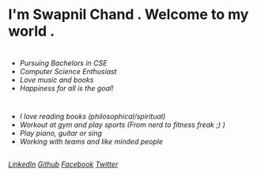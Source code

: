 
# I'm Swapnil Chand . Welcome to my world . #

# 
- _Pursuing Bachelors in CSE_
- _Computer Science Enthusiast_
- _Love music and books_
- _Happiness for all is the goal!_
#




## 
- _I love reading books (philosophical/spiritual)_
- _Workout at gym and play sports (From nerd to fitness freak ;) )_
- _Play piano, guitar or sing_
- _Working with teams and like minded people_
##











*[LinkedIn](https://www.linkedin.com/in/swapnil-chand-887aa117a/)*      *[Github](https://github.com/SwapnilChand/)*      *[Facebook](https://www.facebook.com/swapnil.chand.399)* *[Twitter](https://twitter.com/Swapnil43128204)*




